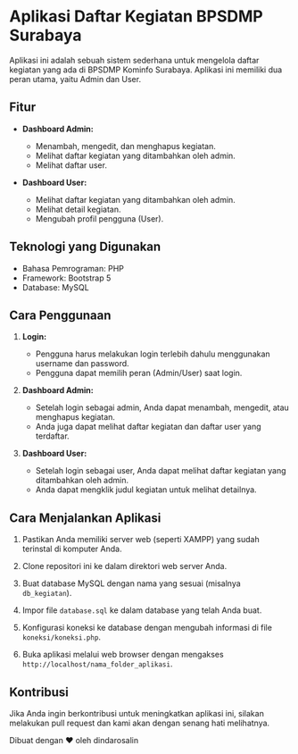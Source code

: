 # Aplikasi Daftar Kegiatan BPSDMP Surabaya

Aplikasi ini adalah sebuah sistem sederhana untuk mengelola daftar kegiatan yang ada di BPSDMP Kominfo Surabaya. Aplikasi ini memiliki dua peran utama, yaitu Admin dan User.

## Fitur

- **Dashboard Admin:**
  - Menambah, mengedit, dan menghapus kegiatan.
  - Melihat daftar kegiatan yang ditambahkan oleh admin.
  - Melihat daftar user.
  
- **Dashboard User:**
  - Melihat daftar kegiatan yang ditambahkan oleh admin.
  - Melihat detail kegiatan.
  - Mengubah profil pengguna (User).

## Teknologi yang Digunakan

- Bahasa Pemrograman: PHP
- Framework: Bootstrap 5
- Database: MySQL

## Cara Penggunaan

1. **Login:**
   - Pengguna harus melakukan login terlebih dahulu menggunakan username dan password.
   - Pengguna dapat memilih peran (Admin/User) saat login.

2. **Dashboard Admin:**
   - Setelah login sebagai admin, Anda dapat menambah, mengedit, atau menghapus kegiatan.
   - Anda juga dapat melihat daftar kegiatan dan daftar user yang terdaftar.

3. **Dashboard User:**
   - Setelah login sebagai user, Anda dapat melihat daftar kegiatan yang ditambahkan oleh admin.
   - Anda dapat mengklik judul kegiatan untuk melihat detailnya.

## Cara Menjalankan Aplikasi

1. Pastikan Anda memiliki server web (seperti XAMPP) yang sudah terinstal di komputer Anda.

2. Clone repositori ini ke dalam direktori web server Anda.

3. Buat database MySQL dengan nama yang sesuai (misalnya `db_kegiatan`).

4. Impor file `database.sql` ke dalam database yang telah Anda buat.

5. Konfigurasi koneksi ke database dengan mengubah informasi di file `koneksi/koneksi.php`.

6. Buka aplikasi melalui web browser dengan mengakses `http://localhost/nama_folder_aplikasi`.

## Kontribusi

Jika Anda ingin berkontribusi untuk meningkatkan aplikasi ini, silakan melakukan pull request dan kami akan dengan senang hati melihatnya.


Dibuat dengan ❤️ oleh dindarosalin
